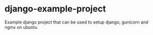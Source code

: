 django-example-project
======================

Example django project that can be used to setup django, gunicorn and nginx on ubuntu